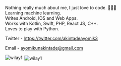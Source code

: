 Nothing really much about me, I just love to code. 👨🏾‍💻<br>
Learning machine learning.<br>
Writes Android, IOS and Web Apps.<br>
Works with Kotlin, Swift, PHP, React JS, C++.<br>
Loves to play with Python.<br>

Twitter - https://twitter.com/akintadeayomik3 <br>

Email - ayomikunakintade@gmail.com <br>



<p><img align="left" src="https://github-readme-stats.vercel.app/api/top-langs?username=WilAy1&show_icons=true&locale=en&layout=compact" alt="wilay1" /></p>

<p>&nbsp;<img align="center" src="https://github-readme-stats.vercel.app/api?username=WilAy1&show_icons=true&locale=en" alt="wilay1" /></p>

<!---
WilAy1/WilAy1 is a ✨ special ✨ repository because its `README.md` (this file) appears on your GitHub profile.
You can click the Preview link to take a look at your changes.
--->
